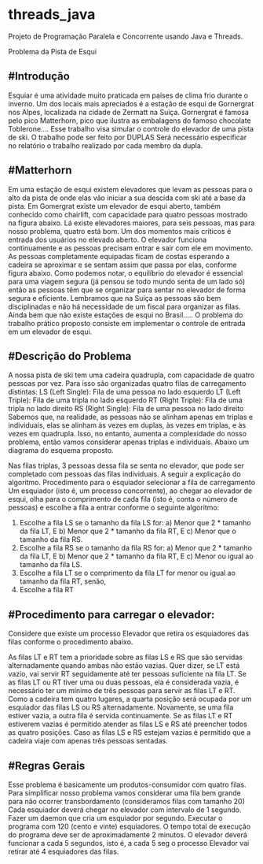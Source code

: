 # threads_java
 Projeto de Programação Paralela e Concorrente usando Java e Threads.

Problema da Pista de Esqui

#Introdução
--------

Esquiar é uma atividade muito praticada em países de clima frio durante o inverno. Um dos locais mais
apreciados é a estação de esqui de Gornergrat nos Alpes, localizada na cidade de Zermatt na Suiça. Gornergrat
é famosa pelo pico Matterhorn, pico que ilustra as embalagens do famoso chocolate Toblerone....
Esse trabalho visa simular o controle do elevador de uma pista de ski.
O trabalho pode ser feito por DUPLAS Será necessário especificar no relatório o trabalho realizado por cada
membro da dupla.

#Matterhorn
--------

Em uma estação de esqui existem elevadores que levam as pessoas para o alto da pista de onde elas vão iniciar
a sua descida com ski até a base da pista. Em Gomergrat existe um elevador de esqui aberto, também
conhecido como chairlift, com capacidade para quatro pessoas mostrado na figura abaixo. Lá existe elevadores
maiores, para seis pessoas, mas para nosso problema, quatro está bom. Um dos momentos mais críticos é entrada dos usuários no elevado aberto. O elevador funciona
continuamente e as pessoas precisam entrar e sair com ele em movimento. As pessoas completamente
equipadas ficam de costas esperando a cadeira se aproximar e se sentam assim que passa por elas, conforme
figura abaixo. Como podemos notar, o equilíbrio do elevador é essencial para uma viagem segura (já pensou se todo mundo
senta de um lado só) então as pessoas têm que se organizar para sentar no elevador de forma segura e
eficiente. Lembramos que na Suíça as pessoas são bem disciplinadas e não há necessidade de um fiscal para organizar
as filas. Ainda bem que não existe estações de esqui no Brasil.....
O problema do trabalho prático proposto consiste em implementar o controle de entrada em um elevador de
esqui.

#Descrição do Problema
--------

A nossa pista de ski tem uma cadeira quadrupla, com capacidade de quatro pessoas por vez. Para isso são
organizadas quatro filas de carregamento distintas:
LS (Left Single): Fila de uma pessoa no lado esquerdo
LT (Left Triple): Fila de uma tripla no lado esquerdo
RT (Right Triple): Fila de uma tripla no lado direito
RS (Right Single): Fila de uma pessoa no lado direito
Sabemos que, na realidade, as pessoas não se alinham apenas em triplas e individuais, elas se alinham às vezes
em duplas, às vezes em triplas, e às vezes em quadrupla. Isso, no entanto, aumenta a complexidade do nosso
problema, então vamos considerar apenas triplas e individuais. Abaixo um diagrama do esquema proposto.

Nas filas triplas, 3 pessoas dessa fila se senta no elevador, que pode ser completado com pessoas das filas
individuais. A seguir a explicação do algoritmo.
Procedimento para o esquiador selecionar a fila de carregamento
Um esquiador (isto é, um processo concorrente), ao chegar ao elevador de esqui, olha para o comprimento
de cada fila (isto é, conta o número de pessoas) e escolhe a fila a entrar conforme o seguinte algoritmo:
1) Escolhe a fila LS se o tamanho da fila LS for:
a) Menor que 2 * tamanho da fila LT, E
b) Menor que 2 * tamanho da fila RT, E
c) Menor que o tamanho da fila RS.
2) Escolhe a fila RS se o tamanho da fila RS for:
a) Menor que 2 * tamanho da fila LT, E
b) Menor que 2 * tamanho da fila RT, E
c) Menor ou igual ao tamanho da fila LS.
3) Escolhe a fila LT se o comprimento da fila LT for menor ou igual ao tamanho da fila RT, senão,
4) Escolhe a fila RT

#Procedimento para carregar o elevador:
--------

Considere que existe um processo Elevador que retira os esquiadores das filas conforme o procedimento
abaixo.

As filas LT e RT tem a prioridade sobre as filas LS e RS que são servidas alternadamente quando ambas não
estão vazias. Quer dizer, se LT está vazio, vai servir RT seguidamente até ter pessoas suficiente na fila LT. Se as
filas LT ou RT tiver uma ou duas pessoas, ela é considerada vazia, é necessário ter um mínimo de três pessoas
para servir as filas LT e RT.
Como a cadeira tem quatro lugares, a quarta posição será ocupada por um esquiador das filas LS ou RS
alternadamente. Novamente, se uma fila estiver vazia, a outra fila é servida continuamente.
Se as filas LT e RT estiverem vazias é permitido atender as filas LS e RS até preencher todos as quatro posições.
Caso as filas LS e RS estejam vazias é permitido que a cadeira viaje com apenas três pessoas sentadas.

#Regras Gerais
--------

Esse problema é basicamente um produtos-consumidor com quatro filas. Para simplificar nosso problema
vamos considerar uma fila bem grande para não ocorrer transbordamento (consideramos filas com tamanho
20)
Cada esquiador deverá chegar no elevador com intervalo de 1 segundo. Fazer um daemon que cria um
esquiador por segundo.
Executar o programa com 120 (cento e vinte) esquiadores. O tempo total de execução do programa deve ser
de aproximadamente 2 minutos.
O elevador deverá funcionar a cada 5 segundos, isto é, a cada 5 seg o processo Elevador vai retirar até 4
esquiadores das filas.
